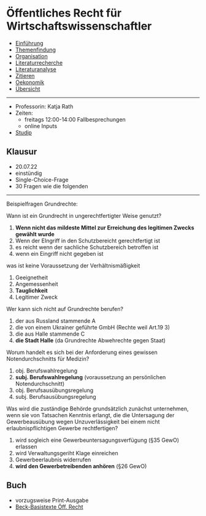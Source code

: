 # Öffentliches Recht für Wirtschaftswissenschaftler

- [Einführung](VL_WissArbeit/2022-04-14-Einführung.md)
- [Themenfindung](VL_WissArbeit/2022-04-22-Themenfindung.md)
- [Organisation](VL_WissArbeit/2022-05-01-Organisation.md)
- [Literaturrecherche](VL_WissArbeit/2022-05-10-Literaturrecherche.md)
- [Literaturanalyse](VL_WissArbeit/2022-05-20-Literaturanalyse.md)
- [Zitieren](VL_WissArbeit/2022-05-23-Zitieren.md)
- [Oekonomik](VL_WissArbeit/2022-05-30-Oekonomik.md)
- [Übersicht](VL_WissArbeit/README.md)

---

- Professorin: Katja Rath
- Zeiten:
	- freitags 12:00-14:00 Fallbesprechungen
	- online Inputs 
- [Studip](https://studip.uni-halle.de/dispatch.php/course/details?sem_id=aa32e8f8b04104e6b8ab07bf07a2f897)



## Klausur

- 20.07.22
- einstündig
- Single-Choice-Frage
- 30 Fragen wie die folgenden

---

Beispielfragen Grundrechte:

Wann ist ein Grundrecht in ungerechtfertigter Weise genutzt?

1. **Wenn nicht das mildeste Mittel zur Erreichung des legitimen Zwecks gewählt wurde**
2. Wenn der EIngriff in den Schutzbereicht gerechtfertigt ist
3. es reicht wenn der sachliche Schutzbereich betroffen ist
4. wenn ein Eingriff nicht gegeben ist

was ist keine Voraussetzung der Verhältnismäßigkeit

1. Geeignetheit
2. Angemessenheit
3. **Tauglichkeit**
4. Legitimer Zweck

Wer kann sich nicht auf Grundrechte berufen?

1. der aus Russland stammende A
2. die von einem Ukrainer geführte GmbH (Rechte weil Art.19 3)
3. die aus Halle stammende C
4. **die Stadt Halle** (da Grundrechte Abwehrechte gegen Staat)

Worum handelt es sich bei der Anforderung eines gewissen Notendurchschnitts für Medizin?

1. obj. Berufswahlregelung
2. **subj. Berufswahlregelung** (voraussetzung an persönlichen Notendurchschnitt)
3. obj. Berufsausübungsregelung
4. subj. Berufsausübungsregelung

Was wird die zuständige Behörde grundsätzlich zunächst unternehmen, wenn sie von Tatsachen Kenntnis erlangt, die die Untersagung der Gewerbeausübung wegen Unzuverlässigkeit bei einem nicht erlaubnispflichtigen Gewerbe rechtfertigen?

1. wird sogleich eine Gewerbeuntersagungsverfügung (§35 GewO) erlassen
2. wird Verwaltungsgeriht Klage einreichen
3. Gewerbeerlaubnis widerrufen
4. **wird den Gewerbetreibenden anhören** (§26 GewO)

## Buch

- vorzugsweise Print-Ausgabe
- [Beck-Basistexte Öff. Recht](https://www.thalia.de/shop/home/artikeldetails/A1061894962)

